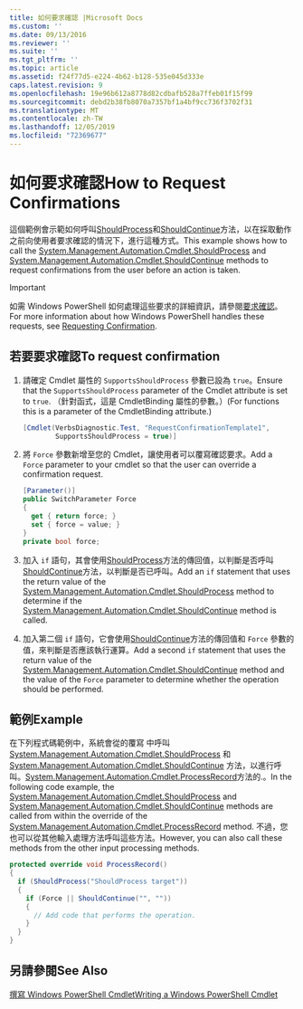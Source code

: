 ```yaml
---
title: 如何要求確認 |Microsoft Docs
ms.custom: ''
ms.date: 09/13/2016
ms.reviewer: ''
ms.suite: ''
ms.tgt_pltfrm: ''
ms.topic: article
ms.assetid: f24f77d5-e224-4b62-b128-535e045d333e
caps.latest.revision: 9
ms.openlocfilehash: 19e96b612a8778d82cdbafb528a7ffeb01f15f99
ms.sourcegitcommit: debd2b38fb8070a7357bf1a4bf9cc736f3702f31
ms.translationtype: MT
ms.contentlocale: zh-TW
ms.lasthandoff: 12/05/2019
ms.locfileid: "72369677"
---
```

# <a name="how-to-request-confirmations"></a><span data-ttu-id="a2a51-102">如何要求確認</span><span class="sxs-lookup"><span data-stu-id="a2a51-102">How to Request Confirmations</span></span>

<span data-ttu-id="a2a51-103">這個範例會示範如何呼叫[ShouldProcess](/dotnet/api/System.Management.Automation.Cmdlet.ShouldProcess)和[ShouldContinue](/dotnet/api/System.Management.Automation.Cmdlet.ShouldContinue)方法，以在採取動作之前向使用者要求確認的情況下，進行這種方式。</span><span class="sxs-lookup"><span data-stu-id="a2a51-103">This example shows how to call the [System.Management.Automation.Cmdlet.ShouldProcess](/dotnet/api/System.Management.Automation.Cmdlet.ShouldProcess) and [System.Management.Automation.Cmdlet.ShouldContinue](/dotnet/api/System.Management.Automation.Cmdlet.ShouldContinue) methods to request confirmations from the user before an action is taken.</span></span>

> [!IMPORTANT]
> <span data-ttu-id="a2a51-104">如需 Windows PowerShell 如何處理這些要求的詳細資訊，請參閱[要求確認](./requesting-confirmation-from-cmdlets.md)。</span><span class="sxs-lookup"><span data-stu-id="a2a51-104">For more information about how Windows PowerShell handles these requests, see [Requesting Confirmation](./requesting-confirmation-from-cmdlets.md).</span></span>

## <a name="to-request-confirmation"></a><span data-ttu-id="a2a51-105">若要要求確認</span><span class="sxs-lookup"><span data-stu-id="a2a51-105">To request confirmation</span></span>

1. <span data-ttu-id="a2a51-106">請確定 Cmdlet 屬性的 `SupportsShouldProcess` 參數已設為 `true`。</span><span class="sxs-lookup"><span data-stu-id="a2a51-106">Ensure that the `SupportsShouldProcess` parameter of the Cmdlet attribute is set to `true`.</span></span> <span data-ttu-id="a2a51-107">（針對函式，這是 CmdletBinding 屬性的參數。）</span><span class="sxs-lookup"><span data-stu-id="a2a51-107">(For functions this is a parameter of the CmdletBinding attribute.)</span></span>

    ```csharp
    [Cmdlet(VerbsDiagnostic.Test, "RequestConfirmationTemplate1",
            SupportsShouldProcess = true)]
    ```

2. <span data-ttu-id="a2a51-108">將 `Force` 參數新增至您的 Cmdlet，讓使用者可以覆寫確認要求。</span><span class="sxs-lookup"><span data-stu-id="a2a51-108">Add a `Force` parameter to your cmdlet so that the user can override a confirmation request.</span></span>

    ```csharp
    [Parameter()]
    public SwitchParameter Force
    {
      get { return force; }
      set { force = value; }
    }
    private bool force;
    ```

3. <span data-ttu-id="a2a51-109">加入 `if` 語句，其會使用[ShouldProcess](/dotnet/api/System.Management.Automation.Cmdlet.ShouldProcess)方法的傳回值，以判斷是否呼叫[ShouldContinue](/dotnet/api/System.Management.Automation.Cmdlet.ShouldContinue)方法，以判斷是否已呼叫。</span><span class="sxs-lookup"><span data-stu-id="a2a51-109">Add an `if` statement that uses the return value of the [System.Management.Automation.Cmdlet.ShouldProcess](/dotnet/api/System.Management.Automation.Cmdlet.ShouldProcess) method to determine if the [System.Management.Automation.Cmdlet.ShouldContinue](/dotnet/api/System.Management.Automation.Cmdlet.ShouldContinue) method is called.</span></span>

4. <span data-ttu-id="a2a51-110">加入第二個 `if` 語句，它會使用[ShouldContinue](/dotnet/api/System.Management.Automation.Cmdlet.ShouldContinue)方法的傳回值和 `Force` 參數的值，來判斷是否應該執行運算。</span><span class="sxs-lookup"><span data-stu-id="a2a51-110">Add a second `if` statement that uses the return value of the [System.Management.Automation.Cmdlet.ShouldContinue](/dotnet/api/System.Management.Automation.Cmdlet.ShouldContinue) method and the value of the `Force` parameter to determine whether the operation should be performed.</span></span>

## <a name="example"></a><span data-ttu-id="a2a51-111">範例</span><span class="sxs-lookup"><span data-stu-id="a2a51-111">Example</span></span>

<span data-ttu-id="a2a51-112">在下列程式碼範例中，系統會從的覆寫 中呼叫 [System.Management.Automation.Cmdlet.ShouldProcess](/dotnet/api/System.Management.Automation.Cmdlet.ShouldProcess) 和 [System.Management.Automation.Cmdlet.ShouldContinue](/dotnet/api/System.Management.Automation.Cmdlet.ShouldContinue) 方法，以進行呼叫。[System.Management.Automation.Cmdlet.ProcessRecord](/dotnet/api/System.Management.Automation.Cmdlet.ProcessRecord)方法的.。</span><span class="sxs-lookup"><span data-stu-id="a2a51-112">In the following code example, the [System.Management.Automation.Cmdlet.ShouldProcess](/dotnet/api/System.Management.Automation.Cmdlet.ShouldProcess) and [System.Management.Automation.Cmdlet.ShouldContinue](/dotnet/api/System.Management.Automation.Cmdlet.ShouldContinue) methods are called from within the override of the [System.Management.Automation.Cmdlet.ProcessRecord](/dotnet/api/System.Management.Automation.Cmdlet.ProcessRecord) method.</span></span> <span data-ttu-id="a2a51-113">不過，您也可以從其他輸入處理方法呼叫這些方法。</span><span class="sxs-lookup"><span data-stu-id="a2a51-113">However, you can also call these methods from the other input processing methods.</span></span>

```csharp
protected override void ProcessRecord()
{
  if (ShouldProcess("ShouldProcess target"))
  {
    if (Force || ShouldContinue("", ""))
    {
      // Add code that performs the operation.
    }
  }
}
```

## <a name="see-also"></a><span data-ttu-id="a2a51-114">另請參閱</span><span class="sxs-lookup"><span data-stu-id="a2a51-114">See Also</span></span>

[<span data-ttu-id="a2a51-115">撰寫 Windows PowerShell Cmdlet</span><span class="sxs-lookup"><span data-stu-id="a2a51-115">Writing a Windows PowerShell Cmdlet</span></span>](./writing-a-windows-powershell-cmdlet.md)
